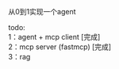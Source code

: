 从0到1实现一个agent  

todo:  
1：agent + mcp client      [完成]  
2：mcp server (fastmcp)    [完成]  
3：rag  

